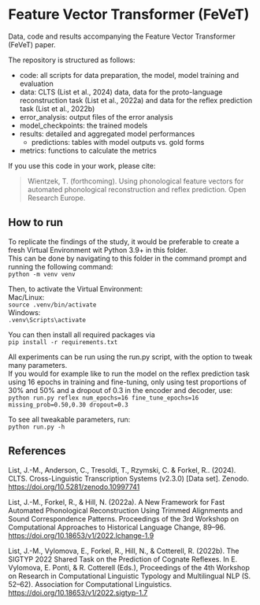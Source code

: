 # Feature Vector Transformer (FeVeT)
Data, code and results accompanying the Feature Vector Transformer (FeVeT) paper.

The repository is structured as follows:
- code: all scripts for data preparation, the model, model training and evaluation
- data: CLTS (List et al., 2024) data, data for the proto-language reconstruction task (List et al., 2022a) and data for the reflex prediction task (List et al., 2022b)
- error_analysis: output files of the error analysis
- model_checkpoints: the trained models
- results: detailed and aggregated model performances
  - predictions: tables with model outputs vs. gold forms
- metrics: functions to calculate the metrics

If you use this code in your work, please cite:
> Wientzek, T. (forthcoming). Using phonological feature vectors for automated phonological reconstruction and reflex prediction. Open Research Europe.

## How to run
To replicate the findings of the study, it would be preferable to create a fresh Virtual Environment wit Python 3.9+ in this folder.  
This can be done by navigating to this folder in the command prompt and running the following command:  
`python -m venv venv`  

Then, to activate the Virtual Environment:  
Mac/Linux:  
`source .venv/bin/activate`  
Windows:  
`.venv\Scripts\activate`  

You can then install all required packages via  
`pip install -r requirements.txt`  


All experiments can be run using the run.py script, with the option to tweak many parameters.  
If you would for example like to run the model on the reflex prediction task using 16 epochs in training and fine-tuning, only using test proportions of 30% and 50% and a dropout of 0.3 in the encoder and decoder, use:  
`python run.py reflex num_epochs=16 fine_tune_epochs=16 missing_prob=0.50,0.30 dropout=0.3`  

To see all tweakable parameters, run:  
`python run.py -h`  


## References
List, J.-M., Anderson, C., Tresoldi, T., Rzymski, C. & Forkel, R.. (2024). CLTS. Cross-Linguistic Transcription Systems (v2.3.0) [Data set]. Zenodo. https://doi.org/10.5281/zenodo.10997741

List, J.-M., Forkel, R., & Hill, N. (2022a). A New Framework for Fast Automated Phonological Reconstruction Using Trimmed Alignments and Sound Correspondence Patterns. Proceedings of the 3rd Workshop on Computational Approaches to Historical Language Change, 89–96. https://doi.org/10.18653/v1/2022.lchange-1.9

List, J.-M., Vylomova, E., Forkel, R., Hill, N., & Cotterell, R. (2022b). The SIGTYP 2022 Shared Task on the Prediction of Cognate Reflexes. In E. Vylomova, E. Ponti, & R. Cotterell (Eds.), Proceedings of the 4th Workshop on Research in Computational Linguistic Typology and Multilingual NLP (S. 52–62). Association for Computational Linguistics. https://doi.org/10.18653/v1/2022.sigtyp-1.7

